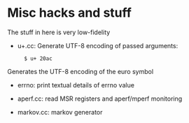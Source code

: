 # Misc hacks and stuff

The stuff in here is very low-fidelity

* u+.cc: Generate UTF-8 encoding of passed arguments:

        $ u+ 20ac

Generates the UTF-8 encoding of the euro symbol

* errno: print textual details of errno value

* aperf.cc: read MSR registers and aperf/mperf monitoring

* markov.cc: markov generator

